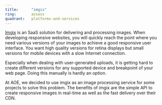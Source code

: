 ```yaml
---
title:      "imgix"
ring:       assess
quadrant:   platforms-and-services
---
```


[Imgix](https://www.imgix.com/) is an SaaS solution for delivering and processing images. When developing responsive websites, you will quickly reach the point where you need various versions of your images to achieve a good responsive user interface. You want high quality versions for retina displays but small versions for mobile devices with a slow Internet connection.

Especially when dealing with user-generated uploads, it is getting hard to create different versions for any supported device and breakpoint of your web page. Doing this manually is hardly an option.

At AOE, we decided to use imgix as an image processing service for some projects to solve this problem. The benefits of imgix are the simple API to create responsive images in real-time as well as the fast delivery over their CDN.
